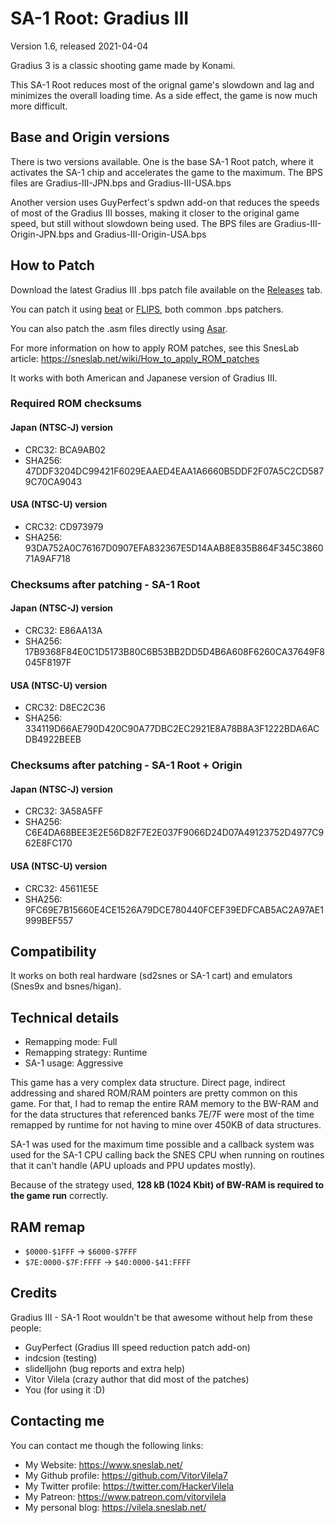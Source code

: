 # SA-1 Root: Gradius III
Version 1.6, released 2021-04-04

Gradius 3 is a classic shooting game made by Konami.

This SA-1 Root reduces most of the orignal game's slowdown and lag and minimizes
the overall loading time. As a side effect, the game is now much more difficult.

## Base and Origin versions

There is two versions available. One is the base SA-1 Root patch, where it
activates the SA-1 chip and accelerates the game to the maximum. The BPS files
are Gradius-III-JPN.bps and Gradius-III-USA.bps

Another version uses GuyPerfect's spdwn add-on that reduces the speeds of most
of the Gradius III bosses, making it closer to the original game speed, but still
without slowdown being used. The BPS files are Gradius-III-Origin-JPN.bps and
Gradius-III-Origin-USA.bps

## How to Patch

Download the latest Gradius III .bps patch file available on the
[Releases](https://github.com/VitorVilela7/SA1-Root/releases) tab.

You can patch it using [beat](https://www.romhacking.net/utilities/893/)
or [FLIPS](https://sneslab.net/tools/floating.zip), both common .bps patchers.

You can also patch the .asm files directly using
[Asar](https://github.com/RPGHacker/asar).

For more information on how to apply ROM patches, see this SnesLab
article: https://sneslab.net/wiki/How_to_apply_ROM_patches

It works with both American and Japanese version of Gradius III.

### Required ROM checksums

#### Japan (NTSC-J) version
* CRC32: BCA9AB02
* SHA256: 47DDF3204DC99421F6029EAAED4EAA1A6660B5DDF2F07A5C2CD5879C70CA9043

#### USA (NTSC-U) version
* CRC32: CD973979
* SHA256: 93DA752A0C76167D0907EFA832367E5D14AAB8E835B864F345C386071A9AF718

### Checksums after patching - SA-1 Root

#### Japan (NTSC-J) version
* CRC32: E86AA13A
* SHA256: 17B9368F84E0C1D5173B80C6B53BB2DD5D4B6A608F6260CA37649F8045F8197F

#### USA (NTSC-U) version
* CRC32: D8EC2C36
* SHA256: 334119D66AE790D420C90A77DBC2EC2921E8A78B8A3F1222BDA6ACDB4922BEEB

### Checksums after patching - SA-1 Root + Origin

#### Japan (NTSC-J) version
* CRC32: 3A58A5FF
* SHA256: C6E4DA68BEE3E2E56D82F7E2E037F9066D24D07A49123752D4977C962E8FC170

#### USA (NTSC-U) version
* CRC32: 45611E5E
* SHA256: 9FC69E7B15660E4CE1526A79DCE780440FCEF39EDFCAB5AC2A97AE1999BEF557

## Compatibility

It works on both real hardware (sd2snes or SA-1 cart) and emulators (Snes9x and bsnes/higan).

## Technical details

* Remapping mode: Full
* Remapping strategy: Runtime
* SA-1 usage: Aggressive

This game has a very complex data structure.
Direct page, indirect addressing and shared ROM/RAM pointers are
pretty common on this game. For that, I had to remap the entire RAM memory
to the BW-RAM and for the data structures that referenced banks 7E/7F were
most of the time remapped by runtime for not having to mine over 450KB
of data structures.

SA-1 was used for the maximum time possible and a callback system was used
for the SA-1 CPU calling back the SNES CPU when running on routines that
it can't handle (APU uploads and PPU updates mostly).

Because of the strategy used,
**128 kB (1024 Kbit) of BW-RAM is required to the game run** correctly.

## RAM remap

* ``$0000-$1FFF`` -> ``$6000-$7FFF``
* ``$7E:0000-$7F:FFFF`` -> ``$40:0000-$41:FFFF``

## Credits

Gradius III - SA-1 Root wouldn't be that awesome without help from these people:

* GuyPerfect (Gradius III speed reduction patch add-on)
* indcsion (testing)
* slidelljohn (bug reports and extra help) 
* Vitor Vilela (crazy author that did most of the patches)
* You (for using it :D)

## Contacting me

You can contact me though the following links:

* My Website: https://www.sneslab.net/
* My Github profile: https://github.com/VitorVilela7
* My Twitter profile: https://twitter.com/HackerVilela
* My Patreon: https://www.patreon.com/vitorvilela
* My personal blog: https://vilela.sneslab.net/
